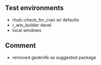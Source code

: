 ## Test environments
* rhub::check_for_cran w/ defaults
* r_win_builder devel
* local windows

## Comment
* removed geoknife as suggested package